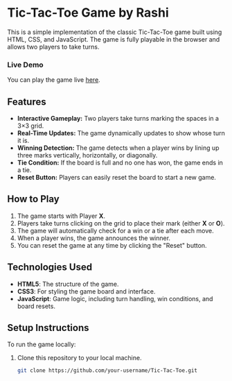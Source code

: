 # Tic-Tac-Toe Game by Rashi

This is a simple implementation of the classic Tic-Tac-Toe game built using HTML, CSS, and JavaScript. The game is fully playable in the browser and allows two players to take turns.

### Live Demo
You can play the game live [here](https://rashi-2002.github.io/Tic-Tac-Toe/).

## Features

- **Interactive Gameplay:** Two players take turns marking the spaces in a 3×3 grid.
- **Real-Time Updates:** The game dynamically updates to show whose turn it is.
- **Winning Detection:** The game detects when a player wins by lining up three marks vertically, horizontally, or diagonally.
- **Tie Condition:** If the board is full and no one has won, the game ends in a tie.
- **Reset Button:** Players can easily reset the board to start a new game.

## How to Play

1. The game starts with Player **X**.
2. Players take turns clicking on the grid to place their mark (either **X** or **O**).
3. The game will automatically check for a win or a tie after each move.
4. When a player wins, the game announces the winner.
5. You can reset the game at any time by clicking the "Reset" button.

## Technologies Used

- **HTML5**: The structure of the game.
- **CSS3**: For styling the game board and interface.
- **JavaScript**: Game logic, including turn handling, win conditions, and board resets.

## Setup Instructions

To run the game locally:

1. Clone this repository to your local machine.
   ```bash
   git clone https://github.com/your-username/Tic-Tac-Toe.git
